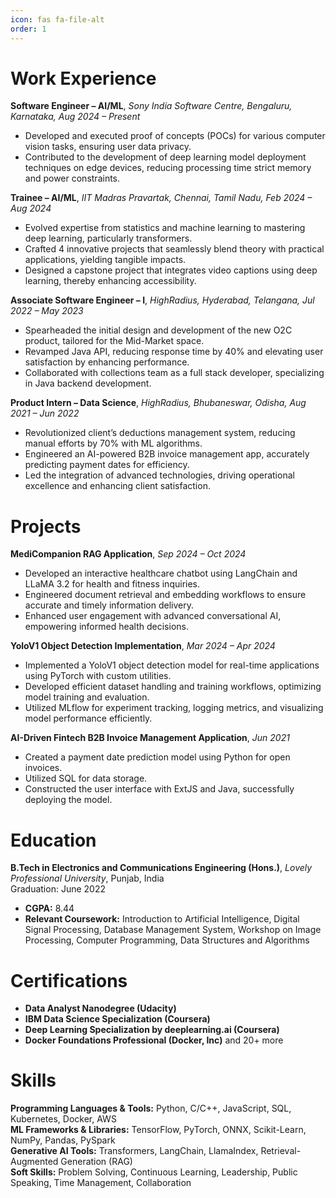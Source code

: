 ```yaml
---
icon: fas fa-file-alt
order: 1
---
```


# Work Experience

**Software Engineer – AI/ML**, _Sony India Software Centre, Bengaluru, Karnataka, Aug 2024 – Present_
- Developed and executed proof of concepts (POCs) for various computer vision tasks, ensuring user data privacy.
- Contributed to the development of deep learning model deployment techniques on edge devices, reducing processing time strict memory and power constraints.

**Trainee – AI/ML**, _IIT Madras Pravartak, Chennai, Tamil Nadu, Feb 2024 – Aug 2024_
- Evolved expertise from statistics and machine learning to mastering deep learning, particularly transformers.
- Crafted 4 innovative projects that seamlessly blend theory with practical applications, yielding tangible impacts.
- Designed a capstone project that integrates video captions using deep learning, thereby enhancing accessibility.

**Associate Software Engineer – I**, _HighRadius, Hyderabad, Telangana, Jul 2022 – May 2023_
- Spearheaded the initial design and development of the new O2C product, tailored for the Mid-Market space.
- Revamped Java API, reducing response time by 40% and elevating user satisfaction by enhancing performance.
- Collaborated with collections team as a full stack developer, specializing in Java backend development.

**Product Intern – Data Science**, _HighRadius, Bhubaneswar, Odisha, Aug 2021 – Jun 2022_
- Revolutionized client’s deductions management system, reducing manual efforts by 70% with ML algorithms.
- Engineered an AI-powered B2B invoice management app, accurately predicting payment dates for efficiency.
- Led the integration of advanced technologies, driving operational excellence and enhancing client satisfaction.

# Projects

**MediCompanion RAG Application**, _Sep 2024 – Oct 2024_
- Developed an interactive healthcare chatbot using LangChain and LLaMA 3.2 for health and fitness inquiries.
- Engineered document retrieval and embedding workflows to ensure accurate and timely information delivery.
- Enhanced user engagement with advanced conversational AI, empowering informed health decisions.

**YoloV1 Object Detection Implementation**, _Mar 2024 – Apr 2024_
- Implemented a YoloV1 object detection model for real-time applications using PyTorch with custom utilities.
- Developed efficient dataset handling and training workflows, optimizing model training and evaluation.
- Utilized MLflow for experiment tracking, logging metrics, and visualizing model performance efficiently.

**AI-Driven Fintech B2B Invoice Management Application**, _Jun 2021_
- Created a payment date prediction model using Python for open invoices.
- Utilized SQL for data storage.
- Constructed the user interface with ExtJS and Java, successfully deploying the model.

# Education

**B.Tech in Electronics and Communications Engineering (Hons.)**, _Lovely Professional University_, Punjab, India   
Graduation: June 2022

- **CGPA:** 8.44
- **Relevant Coursework:** Introduction to Artificial Intelligence, Digital Signal Processing, Database Management System, Workshop on Image Processing, Computer Programming, Data Structures and Algorithms

# Certifications

- **Data Analyst Nanodegree (Udacity)**
- **IBM Data Science Specialization (Coursera)** 
- **Deep Learning Specialization by deeplearning.ai (Coursera)**
- **Docker Foundations Professional (Docker, Inc)** and 20+ more

# Skills

**Programming Languages & Tools:** Python, C/C++, JavaScript, SQL, Kubernetes, Docker, AWS  
**ML Frameworks & Libraries:** TensorFlow, PyTorch, ONNX, Scikit-Learn, NumPy, Pandas, PySpark  
**Generative AI Tools:** Transformers, LangChain, LlamaIndex, Retrieval-Augmented Generation (RAG)  
**Soft Skills:** Problem Solving, Continuous Learning, Leadership, Public Speaking, Time Management, Collaboration  
